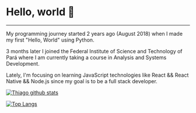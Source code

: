 # Hello, world 👋

<!--
**pgThiago/pgThiago** is a ✨ _special_ ✨ repository because its `README.md` (this file) appears on your GitHub profile.

Here are some ideas to get you started:

- 🔭 I’m currently working on ...
- 🌱 I’m currently learning ...
- 👯 I’m looking to collaborate on ...
- 🤔 I’m looking for help with ...
- 💬 Ask me about ...
- 📫 How to reach me: ...
- 😄 Pronouns: ...
- ⚡ Fun fact: ...
-->

---     
<p>
  My programming journey started 2 years ago (August 2018)
  when I made my first "Hello, World" using Python.
</p>

<p>
  3 months later I joined the Federal Institute of Science and Technology of Pará
  where I am currently taking a course in Analysis and Systems Development.
</p>

<p>
  Lately, I'm focusing on learning JavaScript technologies like
  React && React Native && Node.js since my goal is to be a
  full stack developer.
</p>


[![Thiago github stats](https://github-readme-stats.vercel.app/api?username=pgthiago&theme=midnight-purple&include_all_commits=true)](https://github.com/pgthiago)

[![Top Langs](https://github-readme-stats.vercel.app/api/top-langs/?username=pgthiago&layout=compact&theme=midnight-purple)](https://github.com/pgthiago)
